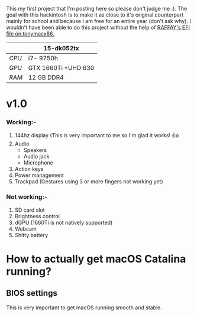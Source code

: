 This my first project that I'm posting here so please don't judge me :). The goal with this hackintosh is to make it as close to it's original counterpart mainly for school and because I am free for an entire year (don't ask why). I wouldn't have been able to do this project without the help of [RAFFAY's EFI file on tonymacx86.](https://www.tonymacx86.com/members/raffay.1356885/)

|                      | 15-dk052tx |
| ------------- | ------------- |
| *CPU*           | i7- 9750h     |
| *GPU*          | GTX 1660Ti +UHD 630  |
| *RAM*| 12 GB DDR4|


# v1.0
### Working:-
1. 144hz display (This is very important to me so I'm glad it works! :+1:)
2. Audio
   - Speakers
   - Audio jack
   - Microphone
3. Action keys 
4. Power management
5. Trackpad (Gestures using 3 or more fingers not working yet)

### Not working:-
1. SD card slot
2. Brightness control
3. dGPU (1660Ti is not natively supported)
4. Webcam
5. Shitty battery

# How to actually get macOS Catalina running?
## BIOS settings
This is very important to get macOS running smooth and stable.



